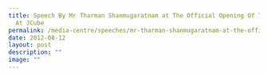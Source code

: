 ```yaml
---
title: Speech By Mr Tharman Shanmugaratnam at The Official Opening Of The Rink
  At JCube
permalink: /media-centre/speeches/mr-tharman-shanmugaratnam-at-the-official-opening-of-the-rink-at-jcube/
date: 2012-08-12
layout: post
description: ""
image: ""
---
```

